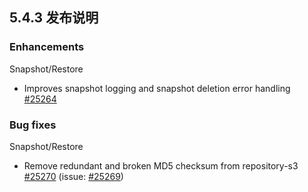 ## 5.4.3 发布说明

### Enhancements

Snapshot/Restore 
    

  * Improves snapshot logging and snapshot deletion error handling [#25264](https://github.com/elastic/elasticsearch/pull/25264)



### Bug fixes

Snapshot/Restore 
    

  * Remove redundant and broken MD5 checksum from repository-s3 [#25270](https://github.com/elastic/elasticsearch/pull/25270) (issue: [#25269](https://github.com/elastic/elasticsearch/issues/25269)) 


